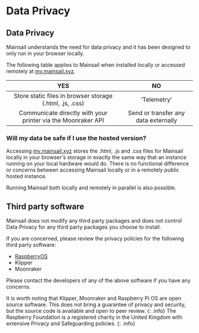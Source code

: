 # Data Privacy

## Data Privacy

Mainsail understands the need for data privacy and it has been designed to only run in your browser locally.

The following table applies to Mainsail when installed locally or accessed remotely at [my.mainsail.xyz](http://my.mainsail.xyz).

|                              YES                             |                  NO                  |
| :----------------------------------------------------------: | :----------------------------------: |
|   Store static files in browser storage (.html, .js, .css)   |              ‘Telemetry’             |
| Communicate directly with your printer via the Moonraker API | Send or transfer any data externally |

### Will my data be safe if I use the hosted version?

Accessing [my.mainsail.xyz](http://my.mainsail.xyz) stores the .html, .js and .css files for Mainsail locally in your browser's storage in exactly the same way that an instance running on your local hardware would do. There is no functional difference or concerns between accessing Mainsail locally or in a remotely public hosted instance.

Running Mainsail both locally and remotely in parallel is also possible.

## Third party software

Mainsail does not modify any third party packages and does not control Data Privacy for any third party packages you choose to install.

If you are concerned, please review the privacy policies for the following third party software:

* [RaspberryOS](https://www.raspberrypi.org/privacy/)
* Klipper
* Moonraker

Please contact the developers of any of the above software if you have any concerns.

It is worth noting that Klipper, Moonraker and Raspberry Pi OS are open source software. This does not bring a guarantee of privacy and security, but the source code is available and open to peer review. {: .info} The Raspberry Foundation is a registered charity in the United Kingdom with extensive Privacy and Safeguarding policies. {: .info}
